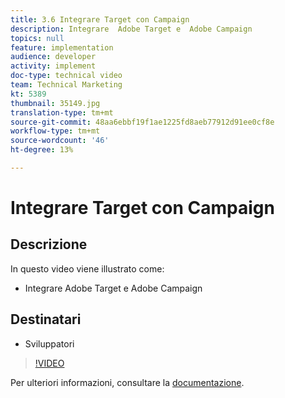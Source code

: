 ```yaml
---
title: 3.6 Integrare Target con Campaign
description: Integrare  Adobe Target e  Adobe Campaign
topics: null
feature: implementation
audience: developer
activity: implement
doc-type: technical video
team: Technical Marketing
kt: 5389
thumbnail: 35149.jpg
translation-type: tm+mt
source-git-commit: 48aa6ebbf19f1ae1225fd8aeb77912d91ee0cf8e
workflow-type: tm+mt
source-wordcount: '46'
ht-degree: 13%

---
```



# Integrare Target con Campaign

## Descrizione

In questo video viene illustrato come:

* Integrare  Adobe Target e  Adobe Campaign

## Destinatari

* Sviluppatori

>[!VIDEO](https://video.tv.adobe.com/v/35149/?quality=12)

Per ulteriori informazioni, consultare la [documentazione](https://docs.adobe.com/content/help/en/target/using/integrate/campaign-and-target.html).
